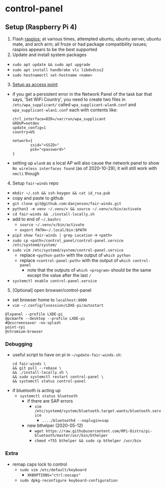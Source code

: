 # control-panel

## Setup (Raspberry Pi 4)

1. Flash [raspios](https://www.raspberrypi.com/software/operating-systems/);
   at various times, attempted ubuntu, ubuntu server, ubuntu mate, and arch arm;
   all froze or had package compatibility issues; raspios appears to be the best
   supported
2. Update and install system packages

- `sudo apt update && sudo apt upgrade`
- `sudo apt install handbrake vlc libdvdcss2`
- `sudo hostnamectl set-hostname <name>`

3. [Setup as access point](https://www.raspberrypi.com/documentation/computers/configuration.html#setting-up-a-routed-wireless-access-point)

- if you get a persistent error in the Network Panel of the task bar that
  says, 'Set WiFi Country', you need to create two files in
  `/etc/wpa_supplicant/` called `wpa_supplicant-wlan0.conf` and
  `wpa_supplicant-wlan1.conf` each with contents like:

  ```
  ctrl_interface=DIR=/var/run/wpa_supplicant
  GROUP=netdev
  update_config=1
  country=US

  network={
          ssid="<SSID>"
          psk="<password>"
  }
  ```

- setting up `wlan0` as a local AP will also cause the network panel to show
  `No wireless interfaces found` (as of 2020-10-29); it will still work with
  `nmcli` though

4. Setup `fair-winds` repo

- `mkdir ~/.ssh && ssh-keygen && cat id_rsa.pub`
- copy and paste to github
- `git clone git@github.com:danjenson/fair-winds.git`
- `python3 -m venv ~/.venv/v && source ~/.venv/v/bin/activate`
- `cd fair-winds && ./install-locally.sh`
- add to end of `~/.bashrc`
  - `source ~/.venv/v/bin/activate`
  - `export PATH=~/.local/bin:$PATH`
- `pip3 show fair-winds | grep Location` -> `<path>`
- `sudo cp <path>/control_panel/control-panel.service /etc/systemd/system/`
- `sudo vim /etc/systemd/system/control-panel.service`
  - replace `<python-path>` with the output of `which python`
  - replace `<control-panel-path>` with the output of `which control-panel`
    - note that the outputs of `which <program>` should be the same except the
      value after the last `/`
- `systemctl enable control-panel.service`

5. [Optional] open browser/control-panel

- set browser home to `localhost:8000`
- `vim ~/.config/lxsession/LDXE-pi/autostart`

```
@lxpanel --profile LXDE-pi
@pcmanfm --desktop --profile LXDE-pi
#@xscreensaver -no-splash
point-rpi
@chromium-browser
```

### Debugging

- useful script to have on pi in `~/update-fair-winds.sh`:
  ```
  cd fair-winds \
  && git pull --rebase \
  && ./install-locally.sh \
  && sudo systemctl restart control-panel \
  && systemctl status control-panel
  ```
- if bluetooth is acting up
  - `systemctl status bluetooth`
    - if there are SAP errors
      - `vim /etc/systemd/system/bluetooth.target.wants/bluetooth.service`
        - `..../bluetoothd --noplugin=sap`
    - new bthelper (2020-05-12)
      - `wget https://raw.githubusercontent.com/RPi-Distro/pi-bluetooth/master/usr/bin/bthelper`
      - `chmod +755 bthelper && sudo cp bthelper /usr/bin`


### Extra

- remap caps lock to control
  - `sudo vim /etc/default/keyboard`
    - `XKBOPTIONS="ctrl:nocaps"`
  - `sudo dpkg-reconfigure keyboard-configuration`
